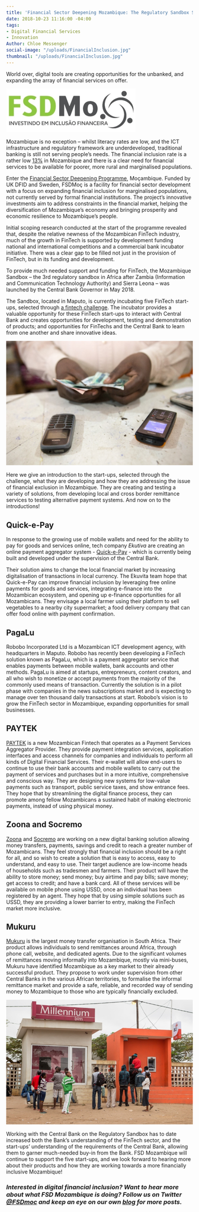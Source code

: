 ```yaml
---
title: 'Financial Sector Deepening Mozambique: The Regulatory Sandbox Start-Ups'
date: 2018-10-23 11:16:00 -04:00
tags:
- Digital Financial Services
- Innovation
Author: Chloe Messenger
social-image: "/uploads/FinancialInclusion.jpg"
thumbnail: "/uploads/FinancialInclusion.jpg"
---
```


World over, digital tools are creating opportunities for the unbanked, and expanding the array of financial services on offer.

![FSDM-08280e.jpg](/uploads/FSDM-08280e.jpg)

Mozambique is no exception – whilst literacy rates are low, and the ICT infrastructure and regulatory framework are underdeveloped, traditional banking is still not serving people’s needs. The financial inclusion rate is a rather low [13%](https://uncdf-cdn.azureedge.net/media-manager/86055?sv=2016-05-31&sr=b&sig=aUjmuD2ZtJsftoK7ZR4O1JULKqqAETmoMlyw6sGwZAo%3D&se=2018-10-20T16%3A34%3A14Z&sp=r) in Mozambique and there is a clear need for financial services to be available for poorer, more rural and marginalised populations.

<!--more-->

Enter the [Financial Sector Deepening Programme](https://www.dai.com/our-work/projects/mozambique-financial-sector-deepening-fsdmoc), Moçambique. Funded by UK DFID and Sweden, FSDMoç is a facility for financial sector development with a focus on expanding financial inclusion for marginalised populations, not currently served by formal financial institutions. The project’s innovative investments aim to address constraints in the financial market, helping the diversification of Mozambique’s economy and bringing prosperity and economic resilience to Mozambique’s people.

Initial scoping research conducted at the start of the programme revealed that, despite the relative newness of the Mozambican FinTech industry, much of the growth in FinTech is supported by development funding national and international competitions and a commercial bank incubator initiative. There was a clear gap to be filled not just in the provision of FinTech, but in its funding and development.

To provide much needed support and funding for FinTech, the Mozambique Sandbox – the 3rd regulatory sandbox in Africa after Zambia (Information and Communication Technology Authority) and Sierra Leona – was launched by the Central Bank Governor in May 2018.

The Sandbox, located in Maputo, is currently incubating five FinTech start-ups, selected through [a fintech challenge](http://fsdmoc.com/fsdmoc-addressing-financial-sector-regulation-challenges-regulatory-sandbox-story/). The incubator provides a valuable opportunity for these FinTech start-ups to interact with Central Bank and creates opportunities for development, testing and demonstration of products; and opportunities for FinTechs and the Central Bank to learn from one another and share innovative ideas.

![phone-9b944e.jpg](/uploads/phone-9b944e.jpg)

Here we give an introduction to the start-ups, selected through the challenge, what they are developing and how they are addressing the issue of financial exclusion in Mozambique. They are creating and testing a variety of solutions, from developing local and cross border remittance services to testing alternative payment systems. And now on to the introductions!

## Quick-e-Pay

In response to the growing use of mobile wallets and need for the ability to pay for goods and services online, tech company *Ekutiva* are creating an online payment aggregator system - [Quick-e-Pay](http://www.quickepay.co.mz) - which is currently being built and developed under the supervision of the Central Bank.

Their solution aims to change the local financial market by increasing digitalisation of transactions in local currency. The Ekuvita team hope that Quick-e-Pay ​can improve financial inclusion by leveraging free online payments for goods and services, integrating e-finance into the Mozambican ecosystem, and opening up e-finance opportunities for all Mozambicans. They envisage a local farmer using their platform to sell vegetables to a nearby city supermarket; a food delivery company that can offer food online with payment confirmation.

## PagaLu

Robobo Incorporated Ltd is a Mozambican ICT development agency, with headquarters in Maputo. Robobo has recently been developing a FinTech solution known as PagaLu, which is a payment aggregator service that enables payments between mobile wallets, bank accounts and other methods. PagaLu is aimed at startups, entrepreneurs, content creators, and all who wish to monetize or accept payments from the majority of the commonly used means of transaction. Currently the solution is in a pilot phase with companies in the news subscriptions market and is expecting to manage over ten thousand daily transactions at start. Robobo’s vision is to grow the FinTech sector in Mozambique, expanding opportunities for small businesses.

## PAYTEK

[PAYTEK](http://paytek-africa.com) is a new Mozambican Fintech that operates as a Payment Services Aggregator Provider. They provide payment integration services, application interfaces and access channels for companies and individuals to perform all kinds of Digital Financial Services. Their e-wallet will allow end-users to continue to use their bank accounts and mobile wallets to carry out the payment of services and purchases but in a more intuitive, comprehensive and conscious way. They are designing new systems for low-value payments such as transport, public service taxes, and show entrance fees. They hope that by streamlining the digital finance process, they can promote among fellow Mozambicans a sustained habit of making electronic payments, instead of using physical money.

## Zoona and Socremo

[Zoona](https://ilovezoona.com/) and [Socremo](http://www.socremo.com/) are working on a new digital banking solution allowing money transfers, payments, savings and credit to reach a greater number of Mozambicans. They feel strongly that financial inclusion should be a right for all, and so wish to create a solution that is easy to access, easy to understand, and easy to use. Their target audience are low-income heads of households such as tradesmen and farmers. Their product will have the ability to store money; send money; buy airtime and pay bills; save money; get access to credit; and have a bank card. All of these services will be available on mobile phone using USSD, once an individual has been registered by an agent. They hope that by using simple solutions such as USSD, they are providing a lower barrier to entry, making the FinTech market more inclusive.

## Mukuru

[Mukuru](https://www.mukuru.com) is the largest money transfer organisation in South Africa. Their product allows individuals to send remittances around Africa, through phone call, website, and dedicated agents. Due to the significant volumes of remittances moving informally into Mozambique, mostly via mini-buses, Mukuru have identified Mozambique as a key market to their already successful product. They propose to work under supervision from other Central Banks in the various African territories, to formalise the informal remittance market and provide a safe, reliable, and recorded way of sending money to Mozambique to those who are typically financially excluded.

![MM.jpg](/uploads/MM.jpg)

Working with the Central Bank on the Regulatory Sandbox has to date increased both the Bank’s understanding of the FinTech sector, and the start-ups’ understanding of the requirements of the Central Bank, allowing them to garner much-needed buy-in from the Bank. FSD Mozambique will continue to support the five start-ups, and we look forward to hearing more about their products and how they are working towards a more financially inclusive Mozambique!

### *Interested in digital financial inclusion? Want to hear more about what FSD Mozambique is doing? Follow us on Twitter [@FSDmoc](https://twitter.com/fsdmoc_?lang=en) and keep an eye on our own [blog](http://fsdmoc.com/blog/) for more posts.*